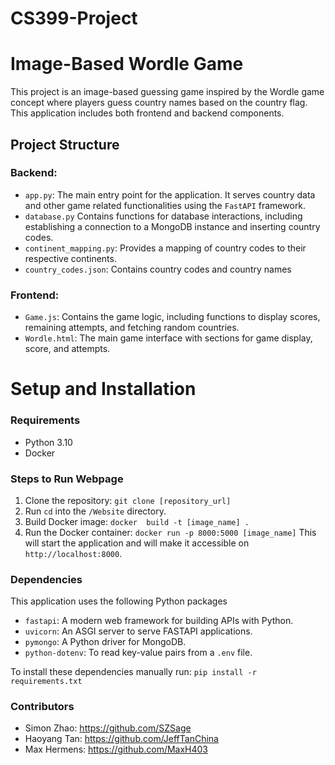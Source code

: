 # CS399-Project

# Image-Based Wordle Game
This project is an image-based guessing game inspired by the Wordle game concept where players guess country names based on the country flag. This application includes both frontend and backend components.

## Project Structure
### Backend: 
- `app.py`: The main entry point for the application. It serves country data and other game related functionalities using the `FastAPI` framework.
- `database.py` Contains functions for database interactions, including establishing a connection to a MongoDB instance and inserting country codes.
- `continent_mapping.py`: Provides a mapping of country codes to their respective continents.
- `country_codes.json`: Contains country codes and country names

### Frontend:
- `Game.js`: Contains the game logic, including functions to display scores, remaining attempts, and fetching random countries.
- `Wordle.html`: The main game interface with sections for game display, score, and attempts.

# Setup and Installation
### Requirements
- Python 3.10
- Docker

### Steps to Run Webpage
1. Clone the repository: `git clone [repository_url]`
2. Run `cd` into the `/Website` directory.
3. Build Docker image: `docker  build -t [image_name] .`
4. Run the Docker container: `docker run -p 8000:5000 [image_name]`
This will start the application and will make it accessible on `http://localhost:8000`.

### Dependencies

This application uses the following Python packages
- `fastapi`: A modern web framework for building APIs with Python.
- `uvicorn`: An ASGI server to serve FASTAPI applications.
- `pymongo`: A Python driver for MongoDB.
- `python-dotenv`: To read key-value pairs from a `.env` file.

To install these dependencies manually run: `pip install -r requirements.txt`

### Contributors 
- Simon Zhao: https://github.com/SZSage
- Haoyang Tan: https://github.com/JeffTanChina
- Max Hermens: https://github.com/MaxH403

